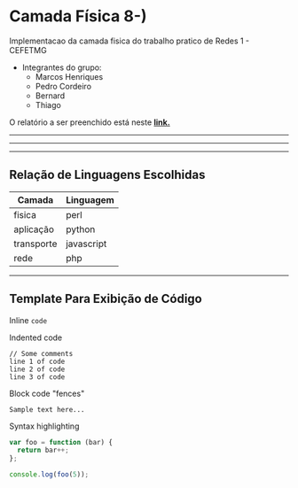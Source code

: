 # Camada Física 8-)

Implementacao da camada fisica do trabalho pratico de Redes 1 - CEFETMG

  - Integrantes do grupo:
    + Marcos Henriques
    + Pedro Cordeiro
    + Bernard
    + Thiago

O relatório a ser preenchido está neste __[link.](https://docs.google.com/document/d/13nwTYGULBXMB81_vo7_yVNxVpZ-V0RNZ0xpnynoLuqA/edit?usp=sharing)__

___

---

***

## Relação de Linguagens Escolhidas 

| Camada | Linguagem |
| ------ | ----------- |
| fisica | perl |
| aplicação | python |
| transporte | javascript |
| rede | php |
___


## Template Para Exibição de Código

Inline `code`

Indented code

    // Some comments
    line 1 of code
    line 2 of code
    line 3 of code


Block code "fences"

```
Sample text here...
```

Syntax highlighting

``` js
var foo = function (bar) {
  return bar++;
};

console.log(foo(5));
```


